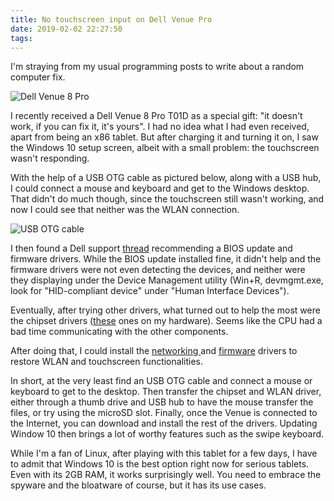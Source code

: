 ```yaml
---
title: No touchscreen input on Dell Venue Pro
date: 2019-02-02 22:27:50
tags:
---
```


I'm straying from my usual programming posts to write about a random computer fix.

![Dell Venue 8 Pro](/images/650-dell-venue-no-touch/dell-venue.jpg)

I recently received a Dell Venue 8 Pro T01D as a special gift: "it doesn't work, if you can fix it, it's yours". I had no idea what I had even received, apart from being an x86 tablet. But after charging it and turning it on, I saw the Windows 10 setup screen, albeit with a small problem: the touchscreen wasn't responding.

With the help of a USB OTG cable as pictured below, along with a USB hub, I could connect a mouse and keyboard and get to the Windows desktop. That didn't do much though, since the touchscreen still wasn't working, and now I could see that neither was the WLAN connection.

![USB OTG cable](/images/650-dell-venue-no-touch/usb-otg.jpg)

I then found a Dell support [thread](https://www.dell.com/community/Tablets-Mobile-Devices/Dell-Venue-8-Pro-Touch-screen-not-working/td-p/4481981) recommending a BIOS update and firmware drivers. While the BIOS update installed fine, it didn't help and the firmware drivers were not even detecting the devices, and neither were they displaying under the Device Management utility (Win+R, devmgmt.exe, look for "HID-compliant device" under "Human Interface Devices").

Eventually, after trying other drivers, what turned out to help the most were the chipset drivers ([these](https://www.dell.com/support/home/il/en/ilbsdt1/drivers/driversdetails?driverId=JVX4C&osCode=WB32A&productCode=dell-venue-8-pro) ones on my hardware). Seems like the CPU had a bad time communicating with the other components.

After doing that, I could install the [networking ](https://www.dell.com/support/home/il/en/ilbsdt1/drivers/driversdetails?driverId=FG0HG&osCode=WB32A&productCode=dell-venue-8-pro) and [firmware](https://www.dell.com/support/home/il/en/ilbsdt1/drivers/driversdetails?driverId=8T9WD&osCode=WB32A&productCode=dell-venue-8-pro) drivers to restore WLAN and touchscreen functionalities.

In short, at the very least find an USB OTG cable and connect a mouse or keyboard to get to the desktop. Then transfer the chipset and WLAN driver, either through a thumb drive and USB hub to have the mouse transfer the files, or try using the microSD slot. Finally, once the Venue is connected to the Internet, you can download and install the rest of the drivers. Updating Window 10 then brings a lot of worthy features such as the swipe keyboard.

While I'm a fan of Linux, after playing with this tablet for a few days, I have to admit that Windows 10 is the best option right now for serious tablets. Even with its 2GB RAM, it works surprisingly well. You need to embrace the spyware and the bloatware of course, but it has its use cases.